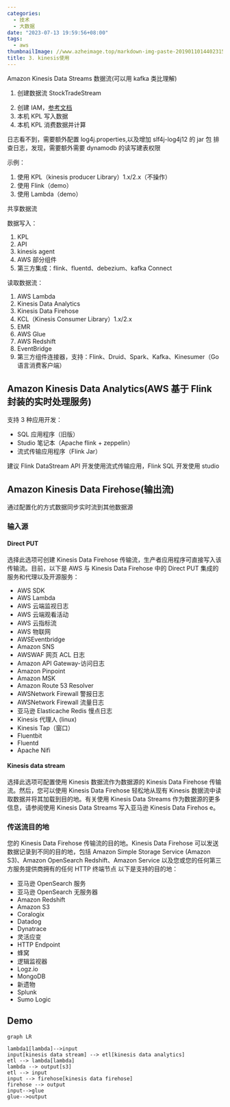 ```yaml
---
categories:
  - 技术
  - 大数据
date: "2023-07-13 19:59:56+08:00"
tags:
  - aws
thumbnailImage: //www.azheimage.top/markdown-img-paste-2019011014402315.png
title: 3. kinesis使用
---
```


Amazon Kinesis Data Streams 数据流(可以用 kafka 类比理解)

1. 创建数据流 StockTradeStream
<!--more-->
2. 创建 IAM，[参考文档](https://docs.aws.amazon.com/zh_cn/streams/latest/dev/tutorial-stock-data-kplkcl2-iam.html)
3. 本机 KPL 写入数据
4. 本机 KPL 消费数据并计算

日志看不到，需要额外配置 log4j.properties,以及增加 slf4j-log4j12 的 jar 包
排查日志，发现，需要额外需要 dynamodb 的读写建表权限

示例：

1. 使用 KPL（kinesis producer Library）1.x/2.x（不操作）
2. 使用 Flink（demo）
3. 使用 Lambda（demo）

共享数据流

数据写入：

1. KPL
2. API
3. kinesis agent
4. AWS 部分组件
5. 第三方集成：flink、fluentd、debezium、kafka Connect

读取数据流：

1. AWS Lambda
2. Kinesis Data Analytics
3. Kinesis Data Firehose
4. KCL（Kinesis Consumer Library）1.x/2.x
5. EMR
6. AWS Glue
7. AWS Redshift
8. EventBridge
9. 第三方组件连接器，支持：Flink、Druid、Spark、Kafka、Kinesumer（Go 语言消费客户端）

## Amazon Kinesis Data Analytics(AWS 基于 Flink 封装的实时处理服务)

支持 3 种应用开发：

- SQL 应用程序（旧版）
- Studio 笔记本（Apache flink + zeppelin）
- 流式传输应用程序（Flink Jar）

建议 Flink DataStream API 开发使用流式传输应用，Flink SQL 开发使用 studio

## Amazon Kinesis Data Firehose(输出流)

通过配置化的方式数据同步实时流到其他数据源

### 输入源

#### Direct PUT

选择此选项可创建 Kinesis Data Firehose 传输流，生产者应用程序可直接写入该传输流。目前，以下是 AWS 与 Kinesis Data Firehose 中的 Direct PUT 集成的服务和代理以及开源服务：

- AWS SDK
- AWS Lambda
- AWS 云端监视日志
- AWS 云端观看活动
- AWS 云指标流
- AWS 物联网
- AWSEventbridge
- Amazon SNS
- AWSWAF 网页 ACL 日志
- Amazon API Gateway-访问日志
- Amazon Pinpoint
- Amazon MSK
- Amazon Route 53 Resolver
- AWSNetwork Firewall 警报日志
- AWSNetwork Firewall 流量日志
- 亚马逊 Elasticache Redis 慢点日志
- Kinesis 代理人 (linux)
- Kinesis Tap（窗口）
- Fluentbit
- Fluentd
- Apache Nifi

#### Kinesis data stream

选择此选项可配置使用 Kinesis 数据流作为数据源的 Kinesis Data Firehose 传输流。然后，您可以使用 Kinesis Data Firehose 轻松地从现有 Kinesis 数据流中读取数据并将其加载到目的地。有关使用 Kinesis Data Streams 作为数据源的更多信息，请参阅使用 Kinesis Data Streams 写入亚马逊 Kinesis Data Firehos e。

### 传送流目的地

您的 Kinesis Data Firehose 传输流的目的地。Kinesis Data Firehose 可以发送数据记录到不同的目的地，包括 Amazon Simple Storage Service (Amazon S3)、Amazon OpenSearch Redshift、Amazon Service 以及您或您的任何第三方服务提供商拥有的任何 HTTP 终端节点 以下是支持的目的地：

- 亚马逊 OpenSearch 服务
- 亚马逊 OpenSearch 无服务器
- Amazon Redshift
- Amazon S3
- Coralogix
- Datadog
- Dynatrace
- 灵活应变
- HTTP Endpoint
- 蜂窝
- 逻辑监视器
- Logz.io
- MongoDB
- 新遗物
- Splunk
- Sumo Logic

## Demo

```mermaid
graph LR

lambda1[lambda]-->input
input[kinesis data stream] --> etl[kinesis data analytics]
etl --> lambda[lambda]
lambda --> output[s3]
etl --> input
input --> firehose[kinesis data firehose]
firehose --> output
input-->glue
glue-->output
```
